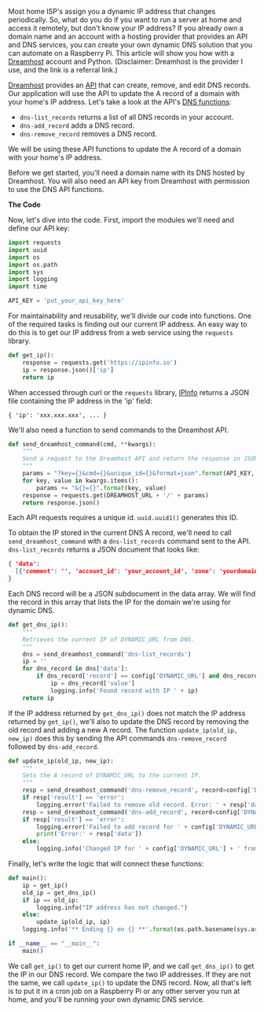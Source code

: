 Most home ISP's assign you a dynamic IP address that changes periodically. So, what do you do if you want to run a server at home and access it remotely, but don't know your IP address? If you already own a domain name and an account with a hosting provider that provides an API and DNS services, you can create your own dynamic DNS solution that you can automate on a Raspberry Pi. This article will show you how with a [Dreamhost](https://www.dreamhost.com/r.cgi?201755) account and Python. (Disclaimer: Dreamhost is the provider I use, and the link is a referral link.)

[Dreamhost](https://www.dreamhost.com/r.cgi?201755) provides an [API](https://api.dreamhost.com) that can create, remove, and edit DNS records. Our application will use the API to update the A record of a domain with your home's IP address. Let's take a look at the API's [DNS functions](https://help.dreamhost.com/hc/en-us/articles/217555707-DNS-API-commands):

- ``dns-list_records`` returns a list of all DNS records in your account.
- ``dns-add_record`` adds a DNS record.
- ``dns-remove_record`` removes a DNS record.

We will be using these API functions to update the A record of a domain with your home's IP address. 

Before we get started, you'll need a domain name with its DNS hosted by Dreamhost. You will also need an API key from Dreamhost with permission to use the DNS API functions.

**The Code**

Now, let's dive into the code. First, import the modules we'll need and define our API key:

```python
import requests
import uuid
import os
import os.path
import sys
import logging
import time

API_KEY = 'put_your_api_key_here'
```

For maintainability and reusability, we'll divide our code into functions. One of the required tasks is finding out our current IP address. An easy way to do this is to get our IP address from a web service using the `requests` library.

```python
def get_ip():
    response = requests.get('https://ipinfo.io')
    ip = response.json()['ip']
    return ip
```

When accessed through curl or the `requests` library, [IPInfo](https://ipinfo.io) returns a JSON file containing the IP address in the 'ip' field:

```
{ 'ip': 'xxx.xxx.xxx', ... }
```

We'll also need a function to send commands to the Dreamhost API.

```python
def send_dreamhost_command(cmd, **kwargs):
    """
    Send a request to the Dreamhost API and return the response in JSON.
    """
    params = "?key={}&cmd={}&unique_id={}&format=json".format(API_KEY, cmd, uuid.uuid1())
    for key, value in kwargs.items():
        params += "&{}={}".format(key, value)
    response = requests.get(DREAMHOST_URL + '/' + params)
    return response.json()
```

Each API requests requires a unique id. `uuid.uuid1()` generates  this ID.

To obtain the IP stored in the current DNS A record, we'll need to call `send_dreamhost_command` with a `dns-list_records` command sent to the API. `dns-list_records` returns a JSON document that looks like:

```json
{ 'data':
  [{'comment': '', 'account_id': 'your_account_id', 'zone': 'yourdomain.com', 'editable': '0', 'value': '10.1.1.1', 'record': 'yourdomain.com', 'type': 'A' }]
}
```

Each DNS record will be a JSON subdocument in the data array. We will find the record in this array that lists the IP for the domain we're using for dynamic DNS.


```python
def get_dns_ip():
    """
    Retrieves the current IP of DYNAMIC_URL from DNS.
    """
    dns = send_dreamhost_command('dns-list_records')
    ip = ''
    for dns_record in dns['data']:
        if dns_record['record'] == config['DYNAMIC_URL'] and dns_record['type'] == 'A':
            ip = dns_record['value']
            logging.info('Found record with IP ' + ip)
    return ip
```

If the IP address returned by `get_dns_ip()` does not match the IP address returned by `get_ip()`, we'll also to update the DNS record by removing the old record and adding a new A record. The function `update_ip(old_ip, new_ip)` does this by sending the API commands `dns-remove_record` followed by `dns-add_record`.

```python
def update_ip(old_ip, new_ip):
    """
    Sets the A record of DYNAMIC_URL to the current IP.
    """
    resp = send_dreamhost_command('dns-remove_record', record=config['DYNAMIC_URL'], type='A', value=old_ip)
    if resp['result'] == 'error':
        logging.error('Failed to remove old record. Error: ' + resp['data'])
    resp = send_dreamhost_command('dns-add_record', record=config['DYNAMIC_URL'], type='A', value=new_ip)
    if resp['result'] == 'error':
        logging.error('Failed to add record for ' + config['DYNAMIC_URL'] + ' with IP ' + new_ip)
        print('Error:' + resp['data'])
    else:
        logging.info('Changed IP for ' + config['DYNAMIC_URL'] + ' from ' + old_ip + ' to ' + new_ip)
```

Finally, let's write the logic that will connect these functions:

```python
def main():
    ip = get_ip()
    old_ip = get_dns_ip()
    if ip == old_ip:
        logging.info("IP address has not changed.")
    else:
        update_ip(old_ip, ip)
    logging.info('** Ending {} on {} **'.format(os.path.basename(sys.argv[0]), time.asctime()))

if __name__ == "__main__":
    main()
```

We call `get_ip()` to get our current home IP, and we call `get_dns_ip()` to get the IP in our DNS record. We compare the two IP addresses. If they are not the same, we call `update_ip()` to update the DNS record. Now, all that's left is to put it in a cron job on a Raspberry Pi or any other server you run at home, and you'll be running your own dynamic DNS service.




